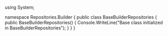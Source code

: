 using System;

namespace Repositories.Builder
{
    public class BaseBuilderRepositories
    {
        public BaseBuilderRepositories()
        {
            Console.WriteLine("Base class initialized in BaseBuilderRepositories");
        }
    }
}